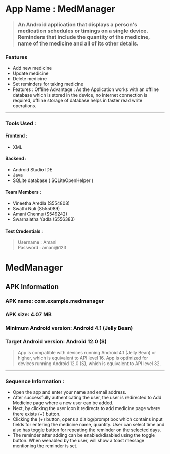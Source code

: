 # App Name : MedManager
> ### An Android application that displays a person's medication schedules or timings on a single device. Reminders that include the quantity of the medicine, name of the medicine and all of its other details.

### Features
 * Add new medicine
 * Update medicine
 * Delete medicine
 * Set reminders for taking medicine
 * Features : Offline Advantage : As the Application works with an offline database which is stored in the device, no internet connection is required, offline storage      of database helps in faster read write operations.

---
### Tools Used :
#### Frontend :
  * XML
#### Backend :
  * Android Studio IDE
  * Java 
  * SQLite database ( SQLiteOpenHelper )


#### Team Members :
 * Vineetha Aredla (S554808)
 * Swathi Nuli (S555089)
 * Amani Chennu (S549242)
 * Swarnalatha Yadla (S556383)

#### Test Credentials :
> Username : Amani <br>
> Password : amani@123

# MedManager

## APK Information

### APK name: com.example.medmanager
### APK size: 4.07 MB
### Minimum Android version: Android 4.1 (Jelly Bean)
### Target Android version: Android 12.0 (S)

> App is compatible with devices running Android 4.1 (Jelly Bean) or higher, which is equivalent to API level 16.
> App is optimized for devices running Android 12.0 (S), which is equivalent to API level 32.

---
### Sequence Information :
 * Open the app and enter your name and email address.
 * After successfully authenticating the user, the user is redirected to Add Medicine page where a new user can be added.
 * Next, by clicking the user icon it redirects to add medicine page where there exists (+) button.
 * Clicking the (+) button, opens a dialog/prompt box which contains input fields for entering the medicine name, quantity. User can select time and also has toggle       button for repeating the reminder on the selected days.
 * The reminder after adding can be enabled/disabled using the toggle button. When wenabled by the user, will show a toast message mentioning the reminder is set.

